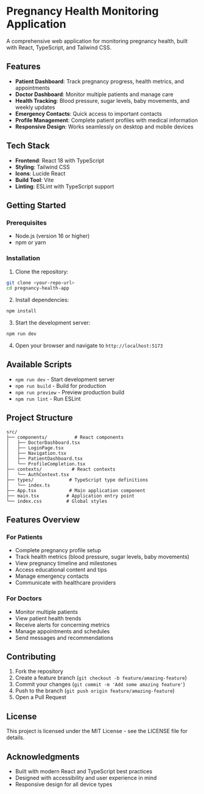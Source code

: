 # Pregnancy Health Monitoring Application

A comprehensive web application for monitoring pregnancy health, built with React, TypeScript, and Tailwind CSS.

## Features

- **Patient Dashboard**: Track pregnancy progress, health metrics, and appointments
- **Doctor Dashboard**: Monitor multiple patients and manage care
- **Health Tracking**: Blood pressure, sugar levels, baby movements, and weekly updates
- **Emergency Contacts**: Quick access to important contacts
- **Profile Management**: Complete patient profiles with medical information
- **Responsive Design**: Works seamlessly on desktop and mobile devices

## Tech Stack

- **Frontend**: React 18 with TypeScript
- **Styling**: Tailwind CSS
- **Icons**: Lucide React
- **Build Tool**: Vite
- **Linting**: ESLint with TypeScript support

## Getting Started

### Prerequisites

- Node.js (version 16 or higher)
- npm or yarn

### Installation

1. Clone the repository:
```bash
git clone <your-repo-url>
cd pregnancy-health-app
```

2. Install dependencies:
```bash
npm install
```

3. Start the development server:
```bash
npm run dev
```

4. Open your browser and navigate to `http://localhost:5173`

## Available Scripts

- `npm run dev` - Start development server
- `npm run build` - Build for production
- `npm run preview` - Preview production build
- `npm run lint` - Run ESLint

## Project Structure

```
src/
├── components/          # React components
│   ├── DoctorDashboard.tsx
│   ├── LoginPage.tsx
│   ├── Navigation.tsx
│   ├── PatientDashboard.tsx
│   └── ProfileCompletion.tsx
├── contexts/           # React contexts
│   └── AuthContext.tsx
├── types/             # TypeScript type definitions
│   └── index.ts
├── App.tsx            # Main application component
├── main.tsx          # Application entry point
└── index.css         # Global styles
```

## Features Overview

### For Patients
- Complete pregnancy profile setup
- Track health metrics (blood pressure, sugar levels, baby movements)
- View pregnancy timeline and milestones
- Access educational content and tips
- Manage emergency contacts
- Communicate with healthcare providers

### For Doctors
- Monitor multiple patients
- View patient health trends
- Receive alerts for concerning metrics
- Manage appointments and schedules
- Send messages and recommendations

## Contributing

1. Fork the repository
2. Create a feature branch (`git checkout -b feature/amazing-feature`)
3. Commit your changes (`git commit -m 'Add some amazing feature'`)
4. Push to the branch (`git push origin feature/amazing-feature`)
5. Open a Pull Request

## License

This project is licensed under the MIT License - see the LICENSE file for details.

## Acknowledgments

- Built with modern React and TypeScript best practices
- Designed with accessibility and user experience in mind
- Responsive design for all device types